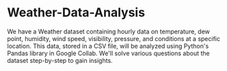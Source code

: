 # Weather-Data-Analysis
We have a Weather dataset containing hourly data on temperature, dew point, humidity, wind speed, visibility, pressure, and conditions at a specific location. This data, stored in a CSV file, will be analyzed using Python's Pandas library in Google Collab. We'll solve various questions about the dataset step-by-step to gain insights.
